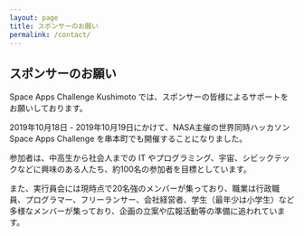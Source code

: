 ```yaml
---
layout: page
title: スポンサーのお願い
permalink: /contact/
---
```


## スポンサーのお願い

Space Apps Challenge Kushimoto では、スポンサーの皆様によるサポートをお願いしております。

2019年10月18日 - 2019年10月19日にかけて、NASA主催の世界同時ハッカソン Space Apps Challenge を串本町でも開催することになりました。

参加者は、中高生から社会人までの IT やプログラミング、宇宙、シビックテックなどに興味のある人たち、約100名の参加者を目標としています。

また、実行員会には現時点で20名強のメンバーが集っており、職業は行政職員、プログラマー、フリーランサー、会社経営者、学生（最年少は小学生）など多様なメンバーが集っており、企画の立案や広報活動等の準備に追われています。

